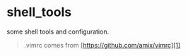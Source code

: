 shell_tools
===========

some shell tools and configuration.

>.vimrc comes from [https://github.com/amix/vimrc][1]



[1]:    https://github.com/amix/vimrc
